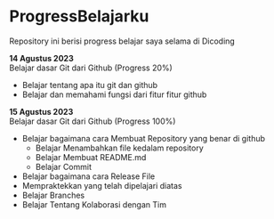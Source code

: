 # ProgressBelajarku
Repository ini berisi progress belajar saya selama di Dicoding

**14 Agustus 2023**  
Belajar dasar Git dari Github (Progress 20%)
* Belajar tentang apa itu git dan github
* Belajar dan memahami fungsi dari fitur fitur github

**15 Agustus 2023**  
Belajar dasar Git dari Github (Progress 100%)
* Belajar bagaimana cara Membuat Repository yang benar di github
  - Belajar Menambahkan file kedalam repository
  - Belajar Membuat README.md
  - Belajar Commit
* Belajar bagaimana cara Release File
* Mempraktekkan yang telah dipelajari diatas
* Belajar Branches
* Belajar Tentang Kolaborasi dengan Tim
